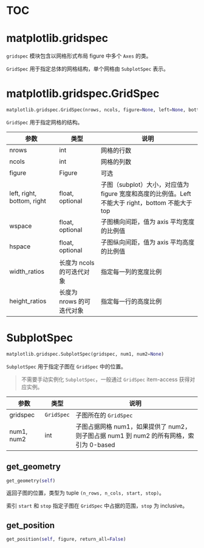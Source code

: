 # TOC



# matplotlib.gridspec
`gridspec` 模块包含以网格形式布局 figure 中多个 `Axes` 的类。

`GridSpec` 用于指定总体的网格结构，单个网格由 `SubplotSpec` 表示。

# matplotlib.gridspec.GridSpec
```py
matplotlib.gridspec.GridSpec(nrows, ncols, figure=None, left=None, bottom=None, right=None, top=None, wspace=None, hspace=None, width_ratios=None, height_ratios=None)
```
`GridSpec` 用于指定网格的结构。

|参数|类型|说明|
|---|---|---|
|nrows|int|网格的行数|
|ncols|int|网格的列数|
|figure|Figure|可选|
|left, right, bottom, right|float, optional|子图（subplot）大小，对应值为 figure 宽度和高度的比例值。Left 不能大于 right，bottom 不能大于 top|
|wspace|float, optional|子图横向间距，值为 axis 平均宽度的比例值|
|hspace|float, optional|子图纵向间距，值为 axis 平均高度的比例值|
|width_ratios|长度为 ncols的可迭代对象|指定每一列的宽度比例|
|height_ratios|长度为 nrows 的可迭代对象|指定每一行的高度比例|


# SubplotSpec
```py
matplotlib.gridspec.SubplotSpec(gridspec, num1, num2=None)
```
`SubplotSpec` 用于指定子图在 `GridSpec` 中的位置。

> 不需要手动实例化 `SubplotSpec`，一般通过 `GridSpec` item-access 获得对应实例。

|参数|类型|说明|
|---|---|---|
|gridspec|`GridSpec`|子图所在的 `GridSpec`|
|num1, num2|int|子图占据网格 num1，如果提供了 num2，则子图占据 num1 到 num2 的所有网格，索引为 0-based|

## get_geometry
```py
get_geometry(self)
```

返回子图的位置，类型为 tuple `(n_rows, n_cols, start, stop)`。

索引 `start` 和 `stop` 指定子图在 `GridSpec` 中占据的范围，`stop` 为 inclusive。

## get_position
```py
get_position(self, figure, return_all=False)
```

